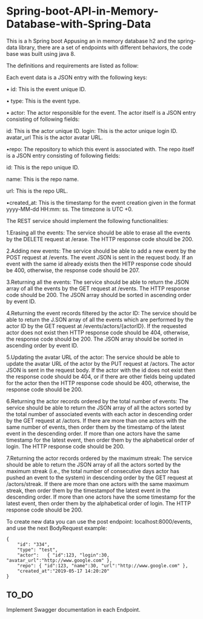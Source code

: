 # Spring-boot-API-in-Memory-Database-with-Spring-Data

This is a h Spring boot Appusing an in memory database h2 and the spring-data library, there are a set of endpoints with different behaviors, the code base was built using java 8.


The definitions and requirements are listed as follow:

Each event data is a JSON entry with the following keys:

• id: This is the event unique ID.

• type: This is the event type.

• actor: The actor responsible for the event. The actor itself is a JSON entry consisting of following fields:

id: This is the actor unique ID.
login: This is the actor unique login ID.
avatar_url This is the actor avatar URL.

•repo: The repository to which this event is associated with. The repo itself is a JSON entry consisting of following fields:

id: This is the repo unique ID.

name: This is the repo name.

url: This is the repo URL.

•created_at: This is the timestamp for the event creation given in the format yyyy-MM-dd HH:mm: ss. The timezone is UTC +0.

The REST service should implement the following functionalities:



1.Erasing all the events: The service should be able to erase all the events by the DELETE request at /erase. The HTTP response code should be 200.

2.Adding new events: The service should be able to add a new event by the POST request at /events. The event JSON is sent in the 
request body. If an event with the same id already exists then the HITP response code should be 400, otherwise, the response code should be 207.

3.Returning all the events: The service should be able to return the JSON array of all the events by the GET request at /events. The HTTP response code should be 200. The JSON array should be sorted in ascending order by event ID.

4.Returning the event records filtered by the actor ID:
The service should be able to return the J.SON array of all the events which are performed by the actor ID by the GET request at /events/actors/{actorID}.
If the requested actor does not exist then HTTP response code should be 404, otherwise, the response code should be 200. The JSON array should be sorted in ascending order by event ID.

5.Updating the avatar URL of the actor: The service should be able to update the avatar URL of the actor by the PUT request at /actors.
The actor JSON is sent in the request body. If the actor with the id does not exist then the response code should be 404, or if there are other fields being updated for the actor then the HTTP response code should be 400, otherwise, the response code should be 200.

6.Returning the actor records ordered by the total number of events:
The service should be able to return the JSON array of all the actors sorted by the total number of associated events with each actor in
descending order by the GET request at /actors. If there are more than one actors with the same number of events, then order them
by the timestamp of the latest event in the descending order. If more than one actors have the same timestamp for the latest event,
then order them by the alphabetical order of login. The HTTP response code should be 200.

7.Returning the actor records ordered by the maximum streak: The service should be able to return the JSON array of all the actors
sorted by the maximum streak (i.e., the total number of consecutive days actor has pushed an event to the system) in descending order
by the GET request at /actors/streak. If there are more than one actors with the same maximum streak, then order them by the timestampof the latest event in the descending order. If more than one actors have the some timestamp for the latest event, then
order them by the alphabetical order of login. The HTTP response code should be 200.

To create new data you can use the post endpoint: localhost:8000/events, and use the next BodyRequest example:

```
{
    "id": "334",
    "type": "test",
    "actor":   { "id":123, "login":30, "avatar_url":"http://www.google.com" },
    "repo": { "id":123, "name":30, "url":"http://www.google.com" },
    "created_at":"2019-05-17 14:20:20"
}
```

## TO_DO

Implement Swagger documentation in each Endpoint.
